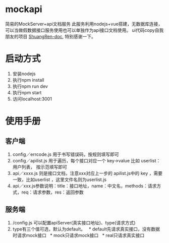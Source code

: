 # mockapi
简易的MockServer+api文档服务
此服务利用nodejs+vue搭建，无数据库连接，可以当做假数据接口服务使用也可以单独作为api接口文档使用。
ui代码copy自我朋友的项目 [ShuangRen-doc](https://github.com/ShuangRen/ShuangRen-doc), 特别感谢一下。

# 启动方式
1. 安装nodejs
2. 执行npm install
3. 执行npm run dev
4. 执行npm start
5. 访问localhost:3001

# 使用手册

## 客户端
1. config／errcode.js 用于书写错误码，按规则填写即可
2. config／apilist.js 用于遍历，每个接口对应一个 key->value 比如 userlist：用户列表， 按示范填写即可
3. api／xxxx.js 则是接口文档，注意xxx对应上一步的 apilist.js中的 key ，需要一致，比如userlist ，这里文件名则为userlist.js
4. api／xxx.js参数说明：title：接口地址，name：中文名，methods：请求方式，req：请求参数，res：返回参数

## 服务端
1. /config.js 可以配置apiServer(真实接口地址)、type(请求方式)
2. type有三个值可选，默认为default。 
   * default先请求真实接口，没有数据时请求mock接口
   * mock只请求mock接口
   * real只请求真实接口
